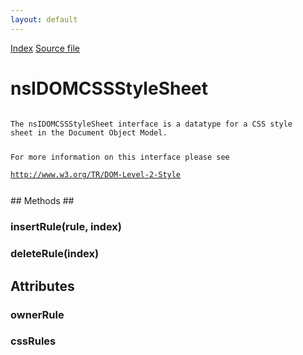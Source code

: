 ```yaml
---
layout: default
---
```

<div id='links'><a href="../index.html">Index</a>
<a href="http://dxr.mozilla.org/mozilla-central/source/dom/interfaces/css/nsIDOMCSSStyleSheet.idl">Source file</a>
</div>

# nsIDOMCSSStyleSheet #
<code>  
The nsIDOMCSSStyleSheet interface is a datatype for a CSS style  
sheet in the Document Object Model.  
  
For more information on this interface please see  
http://www.w3.org/TR/DOM-Level-2-Style  
  
</code>
## Methods ##

### insertRule(rule, index) ###

### deleteRule(index) ###

## Attributes ##

### ownerRule ###

### cssRules ###
